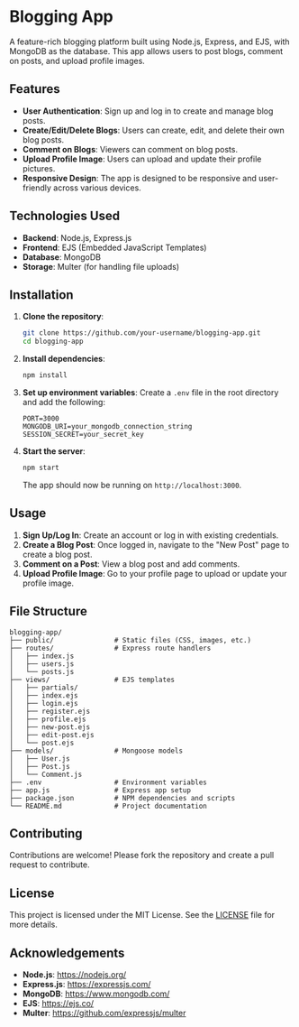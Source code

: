 # Blogging App

A feature-rich blogging platform built using Node.js, Express, and EJS, with MongoDB as the database. This app allows users to post blogs, comment on posts, and upload profile images.

## Features

- **User Authentication**: Sign up and log in to create and manage blog posts.
- **Create/Edit/Delete Blogs**: Users can create, edit, and delete their own blog posts.
- **Comment on Blogs**: Viewers can comment on blog posts.
- **Upload Profile Image**: Users can upload and update their profile pictures.
- **Responsive Design**: The app is designed to be responsive and user-friendly across various devices.

## Technologies Used

- **Backend**: Node.js, Express.js
- **Frontend**: EJS (Embedded JavaScript Templates)
- **Database**: MongoDB
- **Storage**: Multer (for handling file uploads)

## Installation

1. **Clone the repository**:
    ```sh
    git clone https://github.com/your-username/blogging-app.git
    cd blogging-app
    ```

2. **Install dependencies**:
    ```sh
    npm install
    ```

3. **Set up environment variables**:
    Create a `.env` file in the root directory and add the following:
    ```env
    PORT=3000
    MONGODB_URI=your_mongodb_connection_string
    SESSION_SECRET=your_secret_key
    ```

4. **Start the server**:
    ```sh
    npm start
    ```
    The app should now be running on `http://localhost:3000`.

## Usage

1. **Sign Up/Log In**: Create an account or log in with existing credentials.
2. **Create a Blog Post**: Once logged in, navigate to the "New Post" page to create a blog post.
3. **Comment on a Post**: View a blog post and add comments.
4. **Upload Profile Image**: Go to your profile page to upload or update your profile image.

## File Structure

```plaintext
blogging-app/
├── public/               # Static files (CSS, images, etc.)
├── routes/               # Express route handlers
│   ├── index.js
│   ├── users.js
│   └── posts.js
├── views/                # EJS templates
│   ├── partials/
│   ├── index.ejs
│   ├── login.ejs
│   ├── register.ejs
│   ├── profile.ejs
│   ├── new-post.ejs
│   ├── edit-post.ejs
│   └── post.ejs
├── models/               # Mongoose models
│   ├── User.js
│   ├── Post.js
│   └── Comment.js
├── .env                  # Environment variables
├── app.js                # Express app setup
├── package.json          # NPM dependencies and scripts
└── README.md             # Project documentation
```

## Contributing

Contributions are welcome! Please fork the repository and create a pull request to contribute.

## License

This project is licensed under the MIT License. See the [LICENSE](LICENSE) file for more details.

## Acknowledgements

- **Node.js**: https://nodejs.org/
- **Express.js**: https://expressjs.com/
- **MongoDB**: https://www.mongodb.com/
- **EJS**: https://ejs.co/
- **Multer**: https://github.com/expressjs/multer
